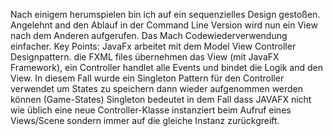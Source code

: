 Nach einigem herumspielen bin ich auf ein sequenzielles Design gestoßen. Angelehnt and den Ablauf in der Command Line Version wird nun ein View nach dem Anderen aufgerufen. 
Das Mach Codewiederverwendung einfacher. 
Key Points: JavaFx arbeitet mit dem Model View Controller Designpattern. die FXML files übernehmen das View (mit JavaFX Framework), ein Controller handlet alle Events und bindet die Logik and den View.
In diesem Fall wurde ein Singleton Pattern für den Controller verwendet um States zu speichern dann wieder aufgenommen werden können (Game-States) 
Singleton bedeutet in dem Fall dass JAVAFX nicht wie üblich eine neue Controller-Klasse instanziert beim Aufruf eines Views/Scene sondern immer auf die gleiche Instanz zurückgreift. 
